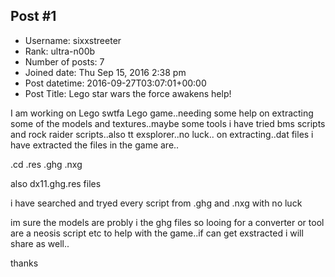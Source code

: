 ## Post #1
- Username: sixxstreeter
- Rank: ultra-n00b
- Number of posts: 7
- Joined date: Thu Sep 15, 2016 2:38 pm
- Post datetime: 2016-09-27T03:07:01+00:00
- Post Title: Lego star wars the force awakens help!

I am working on Lego swtfa Lego game..needing some help on extracting some of the models and textures..maybe some tools i have tried bms scripts and rock raider scripts..also tt exsplorer..no luck..
on extracting..dat files i have extracted the files in the game are..

.cd
.res
.ghg
.nxg

also dx11.ghg.res files

i have searched and tryed every script from .ghg and .nxg with no luck

im sure the models are probly i the ghg files so looing for a converter or tool are a neosis script etc to help with
the game..if can get exstracted i will share as well..


thanks
